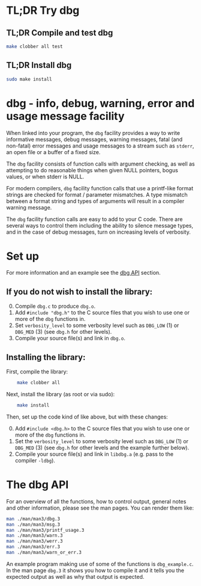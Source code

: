 # TL;DR Try dbg


## TL;DR Compile and test dbg

```sh
make clobber all test
```


## TL;DR Install dbg

```sh
sudo make install
```


# dbg - info, debug, warning, error and usage message facility

When linked into your program, the `dbg` facility provides a way to
write informative messages, debug messages, warning messages, fatal
(and non-fatal) error messages and usage messages to a stream such as
`stderr`, an open file or a buffer of a fixed size.

The `dbg` facility consists of function calls with argument checking,
as well as attempting to do reasonable things when given NULL pointers,
bogus values, or when stderr is NULL.

For modern compilers, `dbg` facility function calls that use a printf-like
format strings are checked for format / parameter mismatches.  A type
mismatch between a format string and types of arguments will result in
a compiler warning message.

The `dbg` facility function calls are easy to add to your C code. There
are several ways to control them including the ability to silence
message types, and in the case of debug messages, turn on increasing
levels of verbosity.


# Set up

For more information and an example see the [dbg API](#dbg-api) section.

## If you do not wish to install the library:

0. Compile `dbg.c` to produce `dbg.o`.
2. Add `#include "dbg.h"` to the C source files that you wish to use one or more
   of the `dbg` functions in.
2. Set `verbosity_level` to some verbosity level such as `DBG_LOW` (1) or
   `DBG_MED` (3) (see `dbg.h` for other levels).
3. Compile your source file(s) and link in `dbg.o`.


## Installing the library:

First, compile the library:

```sh
    make clobber all
```

Next, install the library (as root or via sudo):

```sh
    make install
```

Then, set up the code kind of like above, but with these changes:

0. Add `#include <dbg.h>` to the C source files that you wish to use one or more
of the `dbg` functions in.
1. Set the `verbosity_level` to some verbosity level such as `DBG_LOW` (1) or
`DBG_MED` (3) (see `dbg.h` for other levels and the example further below).
2. Compile your source file(s) and link in `libdbg.a` (e.g. pass to the compiler
`-ldbg`).


# The dbg API

For an overview of all the functions, how to control output, general notes and
other information, please see the man pages. You can render them like:

```sh
man ./man/man3/dbg.3
man ./man/man3/msg.3
man ./man/man3/printf_usage.3
man ./man/man3/warn.3
man ./man/man3/werr.3
man ./man/man3/err.3
man ./man/man3/warn_or_err.3
```

An example program making use of some of the functions is `dbg_example.c`. In
the man page `dbg.3` it shows you how to compile it and it tells you the
expected output as well as why that output is expected.

